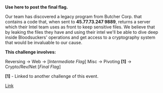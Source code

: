**Use here to post the final flag.**

Our team has discovered a legacy program from Butcher Corp. that contains a code that, when sent to **45.77.73.247 9889**, returns a server which their Intel team uses as front to keep sensitive files. We believe that by leaking the files they have and using their intel we'll be able to dive deep inside Bloodsuckers' operations and get access to a cryptography system that would be invaluable to our cause.

**This challenge involves:**

Reversing -> Web -> [*Intermediate Flag*] Misc -> Pivoting **[1]** -> Crypto/Rev/Net [*Final Flag*]

**[1]** - Linked to another challenge of this event.



[Link](https://static.pwn2win.party/attackstep_b0e0ef88238e52df2f0985cabd516e9d56d69b857588e2a6d24a90d723b82693.tar.gz)
